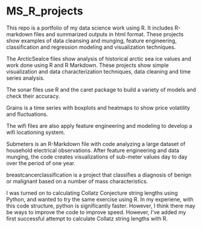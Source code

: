 # MS_R_projects
This repo is a portfolio of my data science work using R. It includes R-markdown files and summarized outputs in html format. These projects show examples of data cleansing and munging, feature engineering, classification and regression modeling and visualization techniques. 

The ArcticSeaIce files show analysis of historical arctic sea ice values and work done using R and R Markdown. These projects show simple visualization and data characterization techniques, data cleaning and time series analysis.

The sonar files use R and the caret package to build a variety of models and check their accuracy.

Grains is a time series with boxplots and heatmaps to show price volatility and fluctuations.

The wifi files are also apply feature engineering and modeling to develop a wifi locationing system.

Submeters is an R-Markdown file with code analyzing a large dataset of household electrical observations. After feature engineering and data munging, the code creates visualizations of sub-meter values day to day over the period of one year.

breastcancerclassification is a project that classifies a diagnosis of benign or malignant based on a number of mass characteristics.

I was turned on to calculating Collatz Conjecture string lengths using Python, and wanted to try the same exercise using R. In my experiene, with this code structure, python is significantly faster. However, I think there may be ways to improve the code to improve speed. However, I've added my first successful attempt to calculate Collatz string lengths with R.
